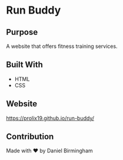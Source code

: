 # Run Buddy

## Purpose
A website that offers fitness training services.

## Built With
* HTML
* CSS

## Website
https://prolix19.github.io/run-buddy/

## Contribution
Made with ❤️ by Daniel Birmingham
